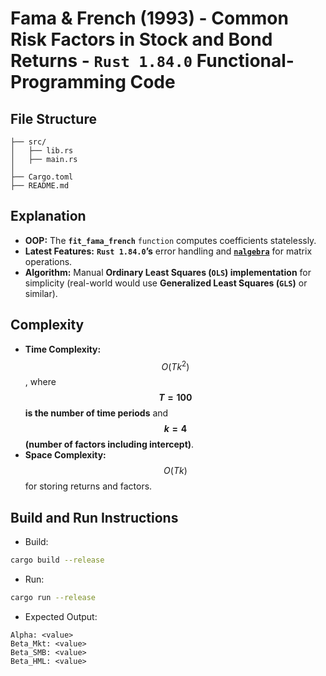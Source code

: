 # Fama & French (1993) - Common Risk Factors in Stock and Bond Returns - __`Rust 1.84.0` Functional-Programming Code__

## File Structure
```
├── src/
│   ├── lib.rs
│   ├── main.rs
│
├── Cargo.toml
├── README.md
```

## Explanation
- __OOP:__ The __`fit_fama_french`__ `function` computes coefficients statelessly.
- __Latest Features:__ __`Rust 1.84.0`’s__ error handling and [__`nalgebra`__](https://github.com/dimforge/nalgebra) for matrix operations.
- __Algorithm:__ Manual __Ordinary Least Squares (`OLS`) implementation__ for simplicity (real-world would use __Generalized Least Squares (`GLS`)__ or similar).

## Complexity
- __Time Complexity:__ $$O(Tk^{2})$$, where __$$T=100$$ is the number of time periods__ and __$$k=4$$ (number of factors including intercept)__.
- __Space Complexity:__ $$O(Tk)$$ for storing returns and factors.

## Build and Run Instructions
- Build:
```bash
cargo build --release
```
- Run:
```bash
cargo run --release
```
- Expected Output:
```
Alpha: <value>
Beta_Mkt: <value>
Beta_SMB: <value>
Beta_HML: <value>
```
